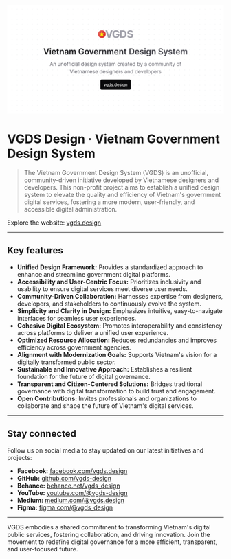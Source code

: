 ![VGDS Design · Vietnam Government Design System](/profile/vgds-cover.png "VGDS Design · Vietnam Government Design System")

# VGDS Design · Vietnam Government Design System

> The Vietnam Government Design System (VGDS) is an unofficial, community-driven initiative developed by Vietnamese designers and developers. This non-profit project aims to establish a unified design system to elevate the quality and efficiency of Vietnam's government digital services, fostering a more modern, user-friendly, and accessible digital administration.

Explore the website: [vgds.design](https://vgds.design/)

---

## Key features

- **Unified Design Framework:** Provides a standardized approach to enhance and streamline government digital platforms.
- **Accessibility and User-Centric Focus:** Prioritizes inclusivity and usability to ensure digital services meet diverse user needs.
- **Community-Driven Collaboration:** Harnesses expertise from designers, developers, and stakeholders to continuously evolve the system.
- **Simplicity and Clarity in Design:** Emphasizes intuitive, easy-to-navigate interfaces for seamless user experiences.
- **Cohesive Digital Ecosystem:** Promotes interoperability and consistency across platforms to deliver a unified user experience.
- **Optimized Resource Allocation:** Reduces redundancies and improves efficiency across government agencies.
- **Alignment with Modernization Goals:** Supports Vietnam's vision for a digitally transformed public sector.
- **Sustainable and Innovative Approach:** Establishes a resilient foundation for the future of digital governance.
- **Transparent and Citizen-Centered Solutions:** Bridges traditional governance with digital transformation to build trust and engagement.
- **Open Contributions:** Invites professionals and organizations to collaborate and shape the future of Vietnam's digital services.

---

## Stay connected

Follow us on social media to stay updated on our latest initiatives and projects:

- **Facebook:** [facebook.com/vgds.design](https://www.facebook.com/vgds.design)
- **GitHub:** [github.com/vgds-design](https://github.com/vgds-design)
- **Behance:** [behance.net/vgds_design](https://www.behance.net/vgds_design)
- **YouTube:** [youtube.com/@vgds-design](https://www.youtube.com/@vgds-design)
- **Medium:** [medium.com/@vgds.design](https://medium.com/@vgds.design)
- **Figma:** [figma.com/@vgds_design](https://www.figma.com/@vgds_design)

---

VGDS embodies a shared commitment to transforming Vietnam's digital public services, fostering collaboration, and driving innovation. Join the movement to redefine digital governance for a more efficient, transparent, and user-focused future.
